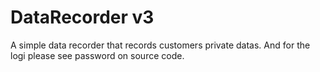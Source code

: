 # DataRecorder v3
A simple data recorder that records customers private datas. And for the logi please see password on source code.

